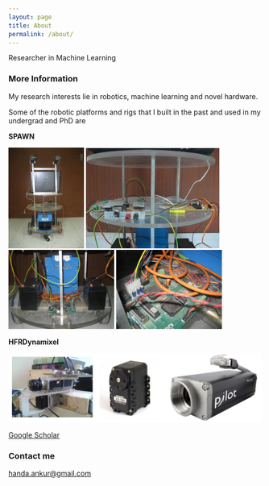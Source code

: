 ```yaml
---
layout: page
title: About
permalink: /about/
---
```


Researcher in Machine Learning

### More Information

My research interests lie in robotics, machine learning and novel hardware. 

Some of the robotic platforms and rigs that I built in the past and used in my undergrad and PhD are 

**SPAWN** 

<img src="/images/SPAWN005.jpg" width="150">
<img src="/images/SPAWN009.jpg" width="265">
<br>
<img src="/images/SPAWN012.jpg" width="210">
<img src="/images/SPAWN016.jpg" width="210">


**HFRDynamixel**

<img src="/images/HFRDynamixel.png" width="640">


[Google Scholar](https://scholar.google.com/citations?user=sCTJI-0AAAAJ&hl=en)

### Contact me

[handa.ankur@gmail.com](mailto:handa.ankur@gmail.com)
